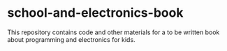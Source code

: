 # school-and-electronics-book
This repository contains code and other materials for a to be written book about programming and electronics for kids.
